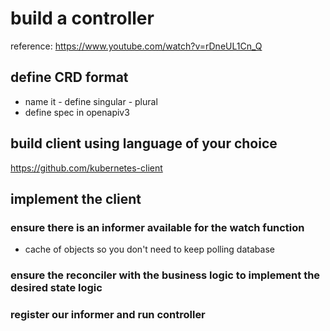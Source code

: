 
# build a controller
reference: https://www.youtube.com/watch?v=rDneUL1Cn_Q 

## define CRD format
* name it - define singular - plural
* define spec in openapiv3

## build client using language of your choice
https://github.com/kubernetes-client

## implement the client

### ensure there is an informer available for the watch function
- cache of objects so you don't need to keep polling database

### ensure the reconciler with the business logic to implement the desired state logic

### register our informer and run controller
